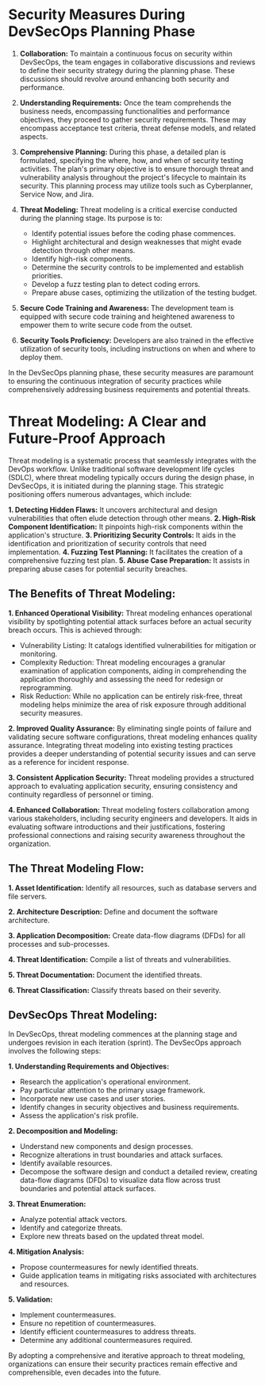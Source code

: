 # Security Measures During DevSecOps Planning Phase

1. **Collaboration:** To maintain a continuous focus on security within DevSecOps, the team engages in collaborative discussions and reviews to define their security strategy during the planning phase. These discussions should revolve around enhancing both security and performance.

2. **Understanding Requirements:** Once the team comprehends the business needs, encompassing functionalities and performance objectives, they proceed to gather security requirements. These may encompass acceptance test criteria, threat defense models, and related aspects.

3. **Comprehensive Planning:** During this phase, a detailed plan is formulated, specifying the where, how, and when of security testing activities. The plan's primary objective is to ensure thorough threat and vulnerability analysis throughout the project's lifecycle to maintain its security. This planning process may utilize tools such as Cyberplanner, Service Now, and Jira.

4. **Threat Modeling:** Threat modeling is a critical exercise conducted during the planning stage. Its purpose is to:
   - Identify potential issues before the coding phase commences.
   - Highlight architectural and design weaknesses that might evade detection through other means.
   - Identify high-risk components.
   - Determine the security controls to be implemented and establish priorities.
   - Develop a fuzz testing plan to detect coding errors.
   - Prepare abuse cases, optimizing the utilization of the testing budget.

5. **Secure Code Training and Awareness:** The development team is equipped with secure code training and heightened awareness to empower them to write secure code from the outset.

6. **Security Tools Proficiency:** Developers are also trained in the effective utilization of security tools, including instructions on when and where to deploy them.

In the DevSecOps planning phase, these security measures are paramount to ensuring the continuous integration of security practices while comprehensively addressing business requirements and potential threats.

# Threat Modeling: A Clear and Future-Proof Approach

Threat modeling is a systematic process that seamlessly integrates with the DevOps workflow. Unlike traditional software development life cycles (SDLC), where threat modeling typically occurs during the design phase, in DevSecOps, it is initiated during the planning stage. This strategic positioning offers numerous advantages, which include:

**1. Detecting Hidden Flaws:** It uncovers architectural and design vulnerabilities that often elude detection through other means.
**2. High-Risk Component Identification:** It pinpoints high-risk components within the application's structure.
**3. Prioritizing Security Controls:** It aids in the identification and prioritization of security controls that need implementation.
**4. Fuzzing Test Planning:** It facilitates the creation of a comprehensive fuzzing test plan.
**5. Abuse Case Preparation:** It assists in preparing abuse cases for potential security breaches.

## The Benefits of Threat Modeling:

**1. Enhanced Operational Visibility:** Threat modeling enhances operational visibility by spotlighting potential attack surfaces before an actual security breach occurs. This is achieved through:

   - Vulnerability Listing: It catalogs identified vulnerabilities for mitigation or monitoring.
   - Complexity Reduction: Threat modeling encourages a granular examination of application components, aiding in comprehending the application thoroughly and assessing the need for redesign or reprogramming.
   - Risk Reduction: While no application can be entirely risk-free, threat modeling helps minimize the area of risk exposure through additional security measures.

**2. Improved Quality Assurance:** By eliminating single points of failure and validating secure software configurations, threat modeling enhances quality assurance. Integrating threat modeling into existing testing practices provides a deeper understanding of potential security issues and can serve as a reference for incident response.

**3. Consistent Application Security:** Threat modeling provides a structured approach to evaluating application security, ensuring consistency and continuity regardless of personnel or timing.

**4. Enhanced Collaboration:** Threat modeling fosters collaboration among various stakeholders, including security engineers and developers. It aids in evaluating software introductions and their justifications, fostering professional connections and raising security awareness throughout the organization.

## The Threat Modeling Flow:

**1. Asset Identification:** Identify all resources, such as database servers and file servers.

**2. Architecture Description:** Define and document the software architecture.

**3. Application Decomposition:** Create data-flow diagrams (DFDs) for all processes and sub-processes.

**4. Threat Identification:** Compile a list of threats and vulnerabilities.

**5. Threat Documentation:** Document the identified threats.

**6. Threat Classification:** Classify threats based on their severity.

## DevSecOps Threat Modeling:

In DevSecOps, threat modeling commences at the planning stage and undergoes revision in each iteration (sprint). The DevSecOps approach involves the following steps:

**1. Understanding Requirements and Objectives:**
   - Research the application's operational environment.
   - Pay particular attention to the primary usage framework.
   - Incorporate new use cases and user stories.
   - Identify changes in security objectives and business requirements.
   - Assess the application's risk profile.

**2. Decomposition and Modeling:**
   - Understand new components and design processes.
   - Recognize alterations in trust boundaries and attack surfaces.
   - Identify available resources.
   - Decompose the software design and conduct a detailed review, creating data-flow diagrams (DFDs) to visualize data flow across trust boundaries and potential attack surfaces.

**3. Threat Enumeration:**
   - Analyze potential attack vectors.
   - Identify and categorize threats.
   - Explore new threats based on the updated threat model.

**4. Mitigation Analysis:**
   - Propose countermeasures for newly identified threats.
   - Guide application teams in mitigating risks associated with architectures and resources.

**5. Validation:**
   - Implement countermeasures.
   - Ensure no repetition of countermeasures.
   - Identify efficient countermeasures to address threats.
   - Determine any additional countermeasures required.

By adopting a comprehensive and iterative approach to threat modeling, organizations can ensure their security practices remain effective and comprehensible, even decades into the future.
